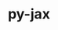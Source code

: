 ---
title: "py-jax"
layout: cache
categories: [package, develop-2024-05-19]
meta: {"versions": ["0.4.23", "0.4.28", "0.4.4"], "compilers": ["gcc@=11.4.0", "gcc@=9.4.0"], "oss": ["ubuntu20.04", "ubuntu22.04"], "platforms": ["linux"], "targets": ["neoverse_v1", "neoverse_v2", "ppc64le", "x86_64_v3"], "stacks": ["e4s", "e4s-neoverse-v2", "e4s-neoverse_v1", "e4s-power", "ml-linux-x86_64-cpu", "ml-linux-x86_64-cuda", "root"], "num_specs": 8, "num_specs_by_stack": {"root": 8, "e4s-power": 1, "e4s-neoverse_v1": 1, "e4s-neoverse-v2": 1, "ml-linux-x86_64-cuda": 2, "e4s": 1, "ml-linux-x86_64-cpu": 2}}
spec_details: [{"hash": "jliaz7dfmaw5z6av6rxr74ajzdj5touk", "compiler": "gcc@=9.4.0", "versions": ["0.4.4"], "os": "ubuntu20.04", "platform": "linux", "target": "ppc64le", "variants": ["build_system=python_pip"], "stacks": ["root", "e4s-power"], "size": "-", "tarball": "https://binaries.spack.io/releases/develop-2024-05-19/build_cache/linux-ubuntu20.04-ppc64le/gcc-9.4.0/py-jax-0.4.4/linux-ubuntu20.04-ppc64le-gcc-9.4.0-py-jax-0.4.4-jliaz7dfmaw5z6av6rxr74ajzdj5touk.spack"}, {"hash": "rmgximpiedsm7aj3f7dlaqqkutgmotld", "compiler": "gcc@=11.4.0", "versions": ["0.4.28"], "os": "ubuntu22.04", "platform": "linux", "target": "neoverse_v1", "variants": ["build_system=python_pip"], "stacks": ["e4s-neoverse_v1", "root"], "size": "-", "tarball": "https://binaries.spack.io/releases/develop-2024-05-19/build_cache/linux-ubuntu22.04-neoverse_v1/gcc-11.4.0/py-jax-0.4.28/linux-ubuntu22.04-neoverse_v1-gcc-11.4.0-py-jax-0.4.28-rmgximpiedsm7aj3f7dlaqqkutgmotld.spack"}, {"hash": "lkgnlsej36w7u63q4ibcbl4uuz6sx7l7", "compiler": "gcc@=11.4.0", "versions": ["0.4.28"], "os": "ubuntu22.04", "platform": "linux", "target": "neoverse_v2", "variants": ["build_system=python_pip"], "stacks": ["root", "e4s-neoverse-v2"], "size": "-", "tarball": "https://binaries.spack.io/releases/develop-2024-05-19/build_cache/linux-ubuntu22.04-neoverse_v2/gcc-11.4.0/py-jax-0.4.28/linux-ubuntu22.04-neoverse_v2-gcc-11.4.0-py-jax-0.4.28-lkgnlsej36w7u63q4ibcbl4uuz6sx7l7.spack"}, {"hash": "ni4ttqc7ays5lv7q7itnva6rehqnsucz", "compiler": "gcc@=11.4.0", "versions": ["0.4.23"], "os": "ubuntu22.04", "platform": "linux", "target": "x86_64_v3", "variants": ["build_system=python_pip"], "stacks": ["ml-linux-x86_64-cuda", "root"], "size": "-", "tarball": "https://binaries.spack.io/releases/develop-2024-05-19/build_cache/linux-ubuntu22.04-x86_64_v3/gcc-11.4.0/py-jax-0.4.23/linux-ubuntu22.04-x86_64_v3-gcc-11.4.0-py-jax-0.4.23-ni4ttqc7ays5lv7q7itnva6rehqnsucz.spack"}, {"hash": "lpjfuqh7olx6psnaspzndairu56o4cqn", "compiler": "gcc@=11.4.0", "versions": ["0.4.28"], "os": "ubuntu22.04", "platform": "linux", "target": "x86_64_v3", "variants": ["build_system=python_pip"], "stacks": ["e4s", "root"], "size": "-", "tarball": "https://binaries.spack.io/releases/develop-2024-05-19/build_cache/linux-ubuntu22.04-x86_64_v3/gcc-11.4.0/py-jax-0.4.28/linux-ubuntu22.04-x86_64_v3-gcc-11.4.0-py-jax-0.4.28-lpjfuqh7olx6psnaspzndairu56o4cqn.spack"}, {"hash": "g6s7gsg7ycm5ywk3v7lnvopxcpj5lojq", "compiler": "gcc@=11.4.0", "versions": ["0.4.23"], "os": "ubuntu22.04", "platform": "linux", "target": "x86_64_v3", "variants": ["build_system=python_pip"], "stacks": ["root", "ml-linux-x86_64-cpu"], "size": "-", "tarball": "https://binaries.spack.io/releases/develop-2024-05-19/build_cache/linux-ubuntu22.04-x86_64_v3/gcc-11.4.0/py-jax-0.4.23/linux-ubuntu22.04-x86_64_v3-gcc-11.4.0-py-jax-0.4.23-g6s7gsg7ycm5ywk3v7lnvopxcpj5lojq.spack"}, {"hash": "nucjgix47i2d7yb6fe3o5zaq5ifevvzj", "compiler": "gcc@=11.4.0", "versions": ["0.4.28"], "os": "ubuntu22.04", "platform": "linux", "target": "x86_64_v3", "variants": ["build_system=python_pip"], "stacks": ["root", "ml-linux-x86_64-cpu"], "size": "-", "tarball": "https://binaries.spack.io/releases/develop-2024-05-19/build_cache/linux-ubuntu22.04-x86_64_v3/gcc-11.4.0/py-jax-0.4.28/linux-ubuntu22.04-x86_64_v3-gcc-11.4.0-py-jax-0.4.28-nucjgix47i2d7yb6fe3o5zaq5ifevvzj.spack"}, {"hash": "v2kznrzlibr7sxjvg36ebwwtc5lygmrq", "compiler": "gcc@=11.4.0", "versions": ["0.4.28"], "os": "ubuntu22.04", "platform": "linux", "target": "x86_64_v3", "variants": ["build_system=python_pip"], "stacks": ["ml-linux-x86_64-cuda", "root"], "size": "-", "tarball": "https://binaries.spack.io/releases/develop-2024-05-19/build_cache/linux-ubuntu22.04-x86_64_v3/gcc-11.4.0/py-jax-0.4.28/linux-ubuntu22.04-x86_64_v3-gcc-11.4.0-py-jax-0.4.28-v2kznrzlibr7sxjvg36ebwwtc5lygmrq.spack"}]
---